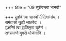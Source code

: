 +++
title = "09 सुशेवन्त्वा भानवो"

+++
सु॒शेव॑न्त्वा भा॒नवो॑ दीदि॒वाꣳस॑म् ।  
सम॑ग्रासो जु॒ह्वो॑ जातवेदः ।  
उ॒क्षन्ति॑ त्वा वा॒जिन॒मा घृ॒तेन॑ ।  
सꣳस॑मग्ने युवसे॒ भोज॑नानि ।  
